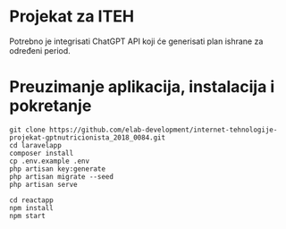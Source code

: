 # Projekat za ITEH
Potrebno je integrisati ChatGPT API koji će generisati plan ishrane za određeni period.

# Preuzimanje aplikacija, instalacija i pokretanje

    git clone https://github.com/elab-development/internet-tehnologije-projekat-gptnutricionista_2018_0084.git
    cd laravelapp
    composer install
    cp .env.example .env
    php artisan key:generate
    php artisan migrate --seed
    php artisan serve 

    cd reactapp
    npm install
    npm start
    





